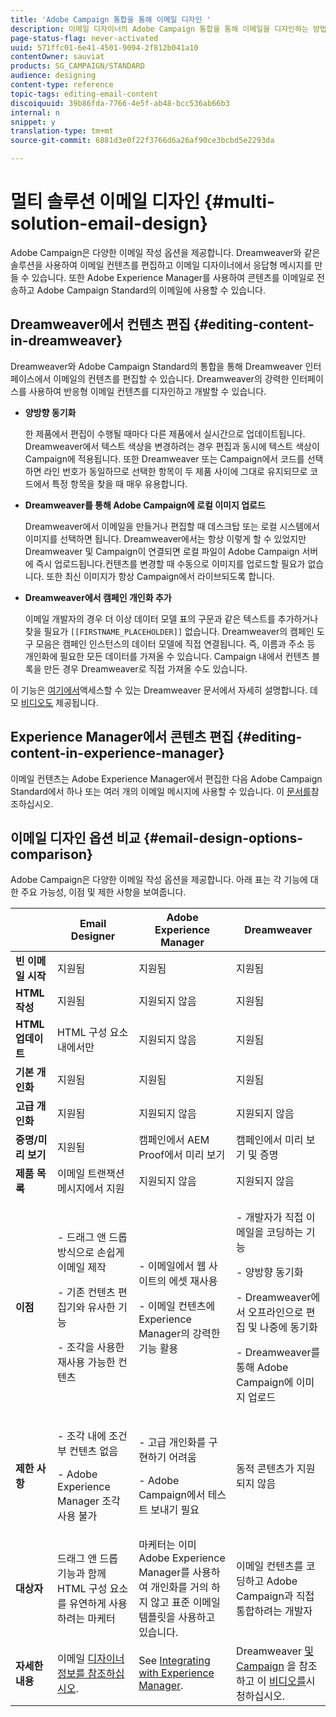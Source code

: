 ```yaml
---
title: 'Adobe Campaign 통합을 통해 이메일 디자인 '
description: 이메일 디자이너의 Adobe Campaign 통합을 통해 이메일을 디자인하는 방법을 살펴볼 수 있습니다.
page-status-flag: never-activated
uuid: 571ffc01-6e41-4501-9094-2f812b041a10
contentOwner: sauviat
products: SG_CAMPAIGN/STANDARD
audience: designing
content-type: reference
topic-tags: editing-email-content
discoiquuid: 39b86fda-7766-4e5f-ab48-bcc536ab66b3
internal: n
snippet: y
translation-type: tm+mt
source-git-commit: 6881d3e0f22f3766d6a26af90ce3bcbd5e2293da

---
```



# 멀티 솔루션 이메일 디자인 {#multi-solution-email-design}

Adobe Campaign은 다양한 이메일 작성 옵션을 제공합니다. Dreamweaver와 같은 솔루션을 사용하여 이메일 컨텐츠를 편집하고 이메일 디자이너에서 응답형 메시지를 만들 수 있습니다. 또한 Adobe Experience Manager를 사용하여 콘텐츠를 이메일로 전송하고 Adobe Campaign Standard의 이메일에 사용할 수 있습니다.

## Dreamweaver에서 컨텐츠 편집 {#editing-content-in-dreamweaver}

Dreamweaver와 Adobe Campaign Standard의 통합을 통해 Dreamweaver 인터페이스에서 이메일의 컨텐츠를 편집할 수 있습니다. Dreamweaver의 강력한 인터페이스를 사용하여 반응형 이메일 컨텐츠를 디자인하고 개발할 수 있습니다.

* **양방향 동기화**

   한 제품에서 편집이 수행될 때마다 다른 제품에서 실시간으로 업데이트됩니다. Dreamweaver에서 텍스트 색상을 변경하려는 경우 편집과 동시에 텍스트 색상이 Campaign에 적용됩니다. 또한 Dreamweaver 또는 Campaign에서 코드를 선택하면 라인 번호가 동일하므로 선택한 항목이 두 제품 사이에 그대로 유지되므로 코드에서 특정 항목을 찾을 때 매우 유용합니다.

* **Dreamweaver를 통해 Adobe Campaign에 로컬 이미지 업로드**

   Dreamweaver에서 이메일을 만들거나 편집할 때 데스크탑 또는 로컬 시스템에서 이미지를 선택하면 됩니다. Dreamweaver에서는 항상 이렇게 할 수 있었지만 Dreamweaver 및 Campaign이 연결되면 로컬 파일이 Adobe Campaign 서버에 즉시 업로드됩니다.컨텐츠를 변경할 때 수동으로 이미지를 업로드할 필요가 없습니다. 또한 최신 이미지가 항상 Campaign에서 라이브되도록 합니다.

* **Dreamweaver에서 캠페인 개인화 추가**

   이메일 개발자의 경우 더 이상 데이터 모델 표의 구문과 같은 텍스트를 추가하거나 찾을 필요가 `[[FIRSTNAME_PLACEHOLDER]]` 없습니다. Dreamweaver의 캠페인 도구 모음은 캠페인 인스턴스의 데이터 모델에 직접 연결됩니다. 즉, 이름과 주소 등 개인화에 필요한 모든 데이터를 가져올 수 있습니다. Campaign 내에서 컨텐츠 블록을 만든 경우 Dreamweaver로 직접 가져올 수도 있습니다.

이 기능은 [여기에서](https://helpx.adobe.com/dreamweaver/using/working-with-dreamweaver-and-campaign.html)액세스할 수 있는 Dreamweaver 문서에서 자세히 설명합니다. 데모 [비디오도](https://helpx.adobe.com/campaign/kt/acs/using/acs-dreamweaver-integration-feature-video-use.html) 제공됩니다.

## Experience Manager에서 콘텐츠 편집 {#editing-content-in-experience-manager}

이메일 컨텐츠는 Adobe Experience Manager에서 편집한 다음 Adobe Campaign Standard에서 하나 또는 여러 개의 이메일 메시지에 사용할 수 있습니다. 이 [문서를](../../integrating/using/integrating-with-experience-manager.md)참조하십시오.

## 이메일 디자인 옵션 비교 {#email-design-options-comparison}

Adobe Campaign은 다양한 이메일 작성 옵션을 제공합니다. 아래 표는 각 기능에 대한 주요 가능성, 이점 및 제한 사항을 보여줍니다.

<table> 
 <thead> 
  <tr> 
   <th> </th> 
   <th> Email Designer<br /> </th> 
   <th> Adobe Experience Manager<br /> </th> 
   <th> Dreamweaver<br /> </th> 
  </tr> 
 </thead> 
 <tbody> 
  <tr> 
   <td> <strong>빈 이메일 시작</strong><br /> </td> 
   <td> 지원됨<br /> </td> 
   <td> 지원됨<br /> </td> 
   <td> 지원됨<br /> </td> 
  </tr> 
  <tr> 
   <td> <strong>HTML 작성</strong><br /> </td> 
   <td> 지원됨<br /> </td> 
   <td> 지원되지 않음<br /> </td> 
   <td> 지원됨<br /> </td> 
  </tr> 
  <tr> 
   <td> <strong>HTML 업데이트</strong><br /> </td> 
   <td> HTML 구성 요소 내에서만<br /> </td> 
   <td> 지원되지 않음<br /> </td> 
   <td> 지원됨<br /> </td> 
  </tr> 
  <tr> 
   <td> <strong>기본 개인화</strong><br /> </td> 
   <td> 지원됨<br /> </td> 
   <td> 지원됨<br /> </td> 
   <td> 지원됨<br /> </td> 
  </tr> 
  <tr> 
   <td> <strong>고급 개인화</strong><br /> </td> 
   <td> 지원됨<br /> </td> 
   <td> 지원되지 않음<br /> </td> 
   <td> 지원되지 않음<br /> </td> 
  </tr> 
  <tr> 
   <td> <strong>증명/미리 보기</strong><br /> </td> 
   <td> 지원됨<br /> </td> 
   <td> 캠페인에서 AEM<br /> Proof에서 미리 보기<br /> </td> 
   <td> 캠페인에서 미리 보기 및 증명<br /> </td> 
  </tr> 
  <tr> 
   <td> <strong>제품 목록</strong><br /> </td> 
   <td> 이메일 트랜잭션 메시지에서 지원<br /> </td> 
   <td> 지원되지 않음<br /> </td> 
   <td> 지원되지 않음<br /> </td> 
  </tr> 
  <tr> 
   <td> <strong>이점</strong><br /> </td> 
   <td> 
     <p>- 드래그 앤 드롭 방식으로 손쉽게 이메일 제작</p>
     <p>- 기존 컨텐츠 편집기와 유사한 기능</p>
     <p>- 조각을 사용한 재사용 가능한 컨텐츠</p>
  </td> 
   <td> 
     <p>- 이메일에서 웹 사이트의 에셋 재사용</p>
     <p>- 이메일 컨텐츠에 Experience Manager의 강력한 기능 활용</p>
    </td> 
   <td> 
    <p>- 개발자가 직접 이메일을 코딩하는 기능</p>
    <p>- 양방향 동기화</p>
    <p>- Dreamweaver에서 오프라인으로 편집 및 나중에 동기화</p>
    <p>- Dreamweaver를 통해 Adobe Campaign에 이미지 업로드</p>
  </td> 
  </tr> 
  <tr> 
   <td> <strong>제한 사항</strong><br /> </td> 
   <td> 
     <p>- 조각 내에 조건부 컨텐츠 없음</p>
     <p>- Adobe Experience Manager 조각 사용 불가</p>
  </td> 
   <td> 
     <p>- 고급 개인화를 구현하기 어려움</p>
     <p>- Adobe Campaign에서 테스트 보내기 필요</p>
  </td> 
   <td> 동적 콘텐츠가 지원되지 않음<br /> </td> 
  </tr> 
  <tr> 
   <td> <strong>대상자</strong><br /> </td> 
   <td> 드래그 앤 드롭 기능과 함께 HTML 구성 요소를 유연하게 사용하려는 마케터<br /> </td> 
   <td> 마케터는 이미 Adobe Experience Manager를 사용하여 개인화를 거의 하지 않고 표준 이메일 템플릿을 사용하고 있습니다.<br /> </td> 
   <td> 이메일 컨텐츠를 코딩하고 Adobe Campaign과 직접 통합하려는 개발자<br /> </td> 
  </tr> 
  <tr> 
   <td> <strong>자세한 내용</strong><br /> </td> 
   <td> 이메일 <a href="../../designing/using/designing-content-in-adobe-campaign.md">디자이너 정보를 참조하십시오</a>.<br /> </td> 
   <td> See <a href="../../integrating/using/integrating-with-experience-manager.md">Integrating with Experience Manager</a>.<br /> </td> 
   <td> Dreamweaver <a href="https://helpx.adobe.com/dreamweaver/using/working-with-dreamweaver-and-campaign.html">및 Campaign</a> 을 참조하고 이 <a href="https://helpx.adobe.com/campaign/kt/acs/using/acs-dreamweaver-integration-feature-video-use.html">비디오를</a>시청하십시오.<br /> </td> 
  </tr> 
 </tbody> 
</table>
